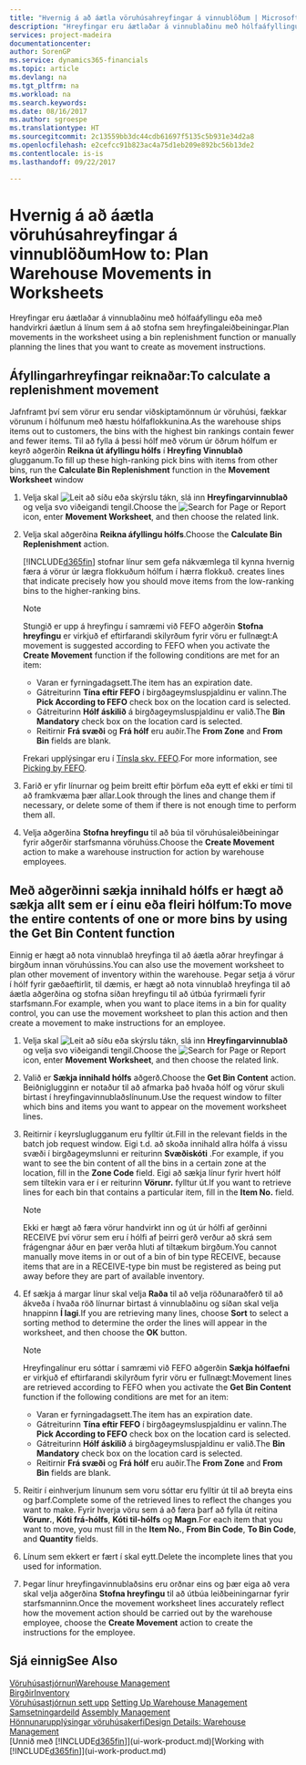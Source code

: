 ```yaml
---
title: "Hvernig á að áætla vöruhúsahreyfingar á vinnublöðum | Microsoft "
description: "Hreyfingar eru áætlaðar á vinnublaðinu með hólfaáfyllingu eða með handvirkri áætlun á línum sem á að stofna sem hreyfingaleiðbeiningar."
services: project-madeira
documentationcenter: 
author: SorenGP
ms.service: dynamics365-financials
ms.topic: article
ms.devlang: na
ms.tgt_pltfrm: na
ms.workload: na
ms.search.keywords: 
ms.date: 08/16/2017
ms.author: sgroespe
ms.translationtype: HT
ms.sourcegitcommit: 2c13559bb3dc44cdb61697f5135c5b931e34d2a8
ms.openlocfilehash: e2cefcc91b823ac4a75d1eb209e892bc56b13de2
ms.contentlocale: is-is
ms.lasthandoff: 09/22/2017

---
```

# <a name="how-to-plan-warehouse-movements-in-worksheets"></a><span data-ttu-id="31283-103">Hvernig á að áætla vöruhúsahreyfingar á vinnublöðum</span><span class="sxs-lookup"><span data-stu-id="31283-103">How to: Plan Warehouse Movements in Worksheets</span></span>
<span data-ttu-id="31283-104">Hreyfingar eru áætlaðar á vinnublaðinu með hólfaáfyllingu eða með handvirkri áætlun á línum sem á að stofna sem hreyfingaleiðbeiningar.</span><span class="sxs-lookup"><span data-stu-id="31283-104">Plan movements in the worksheet using a bin replenishment function or manually planning the lines that you want to create as movement instructions.</span></span>  

## <a name="to-calculate-a-replenishment-movement"></a><span data-ttu-id="31283-105">Áfyllingarhreyfingar reiknaðar:</span><span class="sxs-lookup"><span data-stu-id="31283-105">To calculate a replenishment movement</span></span>  
<span data-ttu-id="31283-106">Jafnframt því sem vörur eru sendar viðskiptamönnum úr vöruhúsi, fækkar vörunum í hólfunum með hæstu hólfaflokkunina.</span><span class="sxs-lookup"><span data-stu-id="31283-106">As the warehouse ships items out to customers, the bins with the highest bin rankings contain fewer and fewer items.</span></span> <span data-ttu-id="31283-107">Til að fylla á þessi hólf með vörum úr öðrum hólfum er keyrð aðgerðin **Reikna út áfyllingu hólfs** í **Hreyfing Vinnublað** glugganum.</span><span class="sxs-lookup"><span data-stu-id="31283-107">To fill up these high-ranking pick bins with items from other bins, run the **Calculate Bin Replenishment** function in the **Movement Worksheet** window</span></span>

1.  <span data-ttu-id="31283-108">Velja skal ![Leit að síðu eða skýrslu](media/ui-search/search_small.png "Leit að síðu eða skýrslu táknið") tákn, slá inn **Hreyfingarvinnublað** og velja svo viðeigandi tengil.</span><span class="sxs-lookup"><span data-stu-id="31283-108">Choose the ![Search for Page or Report](media/ui-search/search_small.png "Search for Page or Report icon") icon, enter **Movement Worksheet**, and then choose the related link.</span></span>  
2.  <span data-ttu-id="31283-109">Velja skal aðgerðina **Reikna áfyllingu hólfs**.</span><span class="sxs-lookup"><span data-stu-id="31283-109">Choose the **Calculate Bin Replenishment** action.</span></span>  

    [!INCLUDE[d365fin](includes/d365fin_md.md)]<span data-ttu-id="31283-110"> stofnar línur sem gefa nákvæmlega til kynna hvernig færa á vörur úr lægra flokkuðum hólfum í hærra flokkuð.</span><span class="sxs-lookup"><span data-stu-id="31283-110"> creates lines that indicate precisely how you should move items from the low-ranking bins to the higher-ranking bins.</span></span>  

    > [!NOTE]  
    >  <span data-ttu-id="31283-111">Stungið er upp á hreyfingu í samræmi við FEFO aðgerðin **Stofna hreyfingu** er virkjuð ef eftirfarandi skilyrðum fyrir vöru er fullnægt:</span><span class="sxs-lookup"><span data-stu-id="31283-111">A movement is suggested according to FEFO when you activate the **Create Movement** function if the following conditions are met for an item:</span></span>  
    >   
    >  -   <span data-ttu-id="31283-112">Varan er fyrningadagsett.</span><span class="sxs-lookup"><span data-stu-id="31283-112">The item has an expiration date.</span></span>  
    > -   <span data-ttu-id="31283-113">Gátreiturinn **Tína eftir FEFO** í birgðageymsluspjaldinu er valinn.</span><span class="sxs-lookup"><span data-stu-id="31283-113">The **Pick According to FEFO** check box on the location card is selected.</span></span>  
    > -   <span data-ttu-id="31283-114">Gátreiturinn **Hólf áskilið** á birgðageymsluspjaldinu er valið.</span><span class="sxs-lookup"><span data-stu-id="31283-114">The **Bin Mandatory** check box on the location card is selected.</span></span>  
    > -   <span data-ttu-id="31283-115">Reitirnir **Frá svæði** og **Frá hólf** eru auðir.</span><span class="sxs-lookup"><span data-stu-id="31283-115">The **From Zone** and **From Bin** fields are blank.</span></span>  

    <span data-ttu-id="31283-116">Frekari upplýsingar eru í [Tínsla skv. FEFO](warehouse-picking-by-fefo.md).</span><span class="sxs-lookup"><span data-stu-id="31283-116">For more information, see [Picking by FEFO](warehouse-picking-by-fefo.md).</span></span>  

3.  <span data-ttu-id="31283-117">Farið er yfir línurnar og þeim breitt eftir þörfum eða eytt ef ekki er tími til að framkvæma þær allar.</span><span class="sxs-lookup"><span data-stu-id="31283-117">Look through the lines and change them if necessary, or delete some of them if there is not enough time to perform them all.</span></span>  
4.  <span data-ttu-id="31283-118">Velja aðgerðina **Stofna hreyfingu** til að búa til vöruhúsaleiðbeiningar fyrir aðgerðir starfsmanna vöruhúss.</span><span class="sxs-lookup"><span data-stu-id="31283-118">Choose the **Create Movement** action to make a warehouse instruction for action by warehouse employees.</span></span>  

## <a name="to-move-the-entire-contents-of-one-or-more-bins-by-using-the-get-bin-content-function"></a><span data-ttu-id="31283-119">Með aðgerðinni sækja innihald hólfs er hægt að sækja allt sem er í einu eða fleiri hólfum:</span><span class="sxs-lookup"><span data-stu-id="31283-119">To move the entire contents of one or more bins by using the Get Bin Content function</span></span>  
<span data-ttu-id="31283-120">Einnig er hægt að nota vinnublað hreyfinga til að áætla aðrar hreyfingar á birgðum innan vöruhússins.</span><span class="sxs-lookup"><span data-stu-id="31283-120">You can also use the movement worksheet to plan other movement of inventory within the warehouse.</span></span> <span data-ttu-id="31283-121">Þegar setja á vörur í hólf fyrir gæðaeftirlit, til dæmis, er hægt að nota vinnublað hreyfinga til að áætla aðgerðina og stofna síðan hreyfingu til að útbúa fyrirmæli fyrir starfsmann.</span><span class="sxs-lookup"><span data-stu-id="31283-121">For example, when you want to place items in a bin for quality control, you can use the movement worksheet to plan this action and then create a movement to make instructions for an employee.</span></span>  

1.  <span data-ttu-id="31283-122">Velja skal ![Leit að síðu eða skýrslu](media/ui-search/search_small.png "Leit að síðu eða skýrslu táknið") tákn, slá inn **Hreyfingarvinnublað** og velja svo viðeigandi tengil.</span><span class="sxs-lookup"><span data-stu-id="31283-122">Choose the ![Search for Page or Report](media/ui-search/search_small.png "Search for Page or Report icon") icon, enter **Movement Worksheet**, and then choose the related link.</span></span>  
2.  <span data-ttu-id="31283-123">Valið er **Sækja innihald hólfs** aðgerð.</span><span class="sxs-lookup"><span data-stu-id="31283-123">Choose the **Get Bin Content** action.</span></span> <span data-ttu-id="31283-124">Beiðniglugginn er notaður til að afmarka það hvaða hólf og vörur skuli birtast í hreyfingavinnublaðslínunum.</span><span class="sxs-lookup"><span data-stu-id="31283-124">Use the request window to filter which bins and items you want to appear on the movement worksheet lines.</span></span>  
3.  <span data-ttu-id="31283-125">Reitirnir í keyrsluglugganum eru fylltir út.</span><span class="sxs-lookup"><span data-stu-id="31283-125">Fill in the relevant fields in the batch job request window.</span></span> <span data-ttu-id="31283-126">Eigi t.d. að skoða innihald allra hólfa á vissu svæði í birgðageymslunni er reiturinn **Svæðiskóti** .</span><span class="sxs-lookup"><span data-stu-id="31283-126">For example, if you want to see the bin content of all the bins in a certain zone at the location, fill in the **Zone Code** field.</span></span> <span data-ttu-id="31283-127">Eigi að sækja línur fyrir hvert hólf sem tiltekin vara er í er reiturinn **Vörunr.** fylltur út.</span><span class="sxs-lookup"><span data-stu-id="31283-127">If you want to retrieve lines for each bin that contains a particular item, fill in the **Item No.** field.</span></span>  

    > [!NOTE]  
    >  <span data-ttu-id="31283-128">Ekki er hægt að færa vörur handvirkt inn og út úr hólfi af gerðinni RECEIVE því vörur sem eru í hólfi af þeirri gerð verður að skrá sem frágengnar áður en þær verða hluti af tiltækum birgðum.</span><span class="sxs-lookup"><span data-stu-id="31283-128">You cannot manually move items in or out of a bin of bin type RECEIVE, because items that are in a RECEIVE-type bin must be registered as being put away before they are part of available inventory.</span></span>  

4.  <span data-ttu-id="31283-129">Ef sækja á margar línur skal velja **Raða** til að velja röðunaraðferð til að ákveða í hvaða röð línurnar birtast á vinnublaðinu og síðan skal velja hnappinn **Í lagi**.</span><span class="sxs-lookup"><span data-stu-id="31283-129">If you are retrieving many lines, choose **Sort** to select a sorting method to determine the order the lines will appear in the worksheet, and then choose the **OK** button.</span></span>  

    > [!NOTE]  
    >  <span data-ttu-id="31283-130">Hreyfingalínur eru sóttar í samræmi við FEFO aðgerðin **Sækja hólfaefni** er virkjuð ef eftirfarandi skilyrðum fyrir vöru er fullnægt:</span><span class="sxs-lookup"><span data-stu-id="31283-130">Movement lines are retrieved according to FEFO when you activate the **Get Bin Content** function if the following conditions are met for an item:</span></span>  
    >   
    >  -   <span data-ttu-id="31283-131">Varan er fyrningadagsett.</span><span class="sxs-lookup"><span data-stu-id="31283-131">The item has an expiration date.</span></span>  
    > -   <span data-ttu-id="31283-132">Gátreiturinn **Tína eftir FEFO** í birgðageymsluspjaldinu er valinn.</span><span class="sxs-lookup"><span data-stu-id="31283-132">The **Pick According to FEFO** check box on the location card is selected.</span></span>  
    > -   <span data-ttu-id="31283-133">Gátreiturinn **Hólf áskilið** á birgðageymsluspjaldinu er valið.</span><span class="sxs-lookup"><span data-stu-id="31283-133">The **Bin Mandatory** check box on the location card is selected.</span></span>  
    > -   <span data-ttu-id="31283-134">Reitirnir **Frá svæði** og **Frá hólf** eru auðir.</span><span class="sxs-lookup"><span data-stu-id="31283-134">The **From Zone** and **From Bin** fields are blank.</span></span>  

5.  <span data-ttu-id="31283-135">Reitir í einhverjum línunum sem voru sóttar eru fylltir út til að breyta eins og þarf.</span><span class="sxs-lookup"><span data-stu-id="31283-135">Complete some of the retrieved lines to reflect the changes you want to make.</span></span> <span data-ttu-id="31283-136">Fyrir hverja vöru sem á að færa þarf að fylla út reitina **Vörunr.**, **Kóti frá-hólfs**, **Kóti til-hólfs** og **Magn**.</span><span class="sxs-lookup"><span data-stu-id="31283-136">For each item that you want to move, you must fill in the **Item No.**, **From Bin Code**, **To Bin Code**, and **Quantity** fields.</span></span>  
6.  <span data-ttu-id="31283-137">Línum sem ekkert er fært í skal eytt.</span><span class="sxs-lookup"><span data-stu-id="31283-137">Delete the incomplete lines that you used for information.</span></span>  
7.  <span data-ttu-id="31283-138">Þegar línur hreyfingavinnublaðsins eru orðnar eins og þær eiga að vera skal velja aðgerðina **Stofna hreyfingu** til að útbúa leiðbeiningarnar fyrir starfsmanninn.</span><span class="sxs-lookup"><span data-stu-id="31283-138">Once the movement worksheet lines accurately reflect how the movement action should be carried out by the warehouse employee, choose the **Create Movement** action to create the instructions for the employee.</span></span>  

## <a name="see-also"></a><span data-ttu-id="31283-139">Sjá einnig</span><span class="sxs-lookup"><span data-stu-id="31283-139">See Also</span></span>  
[<span data-ttu-id="31283-140">Vöruhúsastjórnun</span><span class="sxs-lookup"><span data-stu-id="31283-140">Warehouse Management</span></span>](warehouse-manage-warehouse.md)  
[<span data-ttu-id="31283-141">Birgðir</span><span class="sxs-lookup"><span data-stu-id="31283-141">Inventory</span></span>](inventory-manage-inventory.md)  
<span data-ttu-id="31283-142">[Vöruhúsastjórnun sett upp](warehouse-setup-warehouse.md)   </span><span class="sxs-lookup"><span data-stu-id="31283-142">[Setting Up Warehouse Management](warehouse-setup-warehouse.md)   </span></span>  
<span data-ttu-id="31283-143">[Samsetningardeild](assembly-assemble-items.md)  </span><span class="sxs-lookup"><span data-stu-id="31283-143">[Assembly Management](assembly-assemble-items.md)  </span></span>  
[<span data-ttu-id="31283-144">Hönnunarupplýsingar vöruhúsakerfi</span><span class="sxs-lookup"><span data-stu-id="31283-144">Design Details: Warehouse Management</span></span>](design-details-warehouse-management.md)  
<span data-ttu-id="31283-145">[Unnið með [!INCLUDE[d365fin](includes/d365fin_md.md)]](ui-work-product.md)</span><span class="sxs-lookup"><span data-stu-id="31283-145">[Working with [!INCLUDE[d365fin](includes/d365fin_md.md)]](ui-work-product.md)</span></span>

